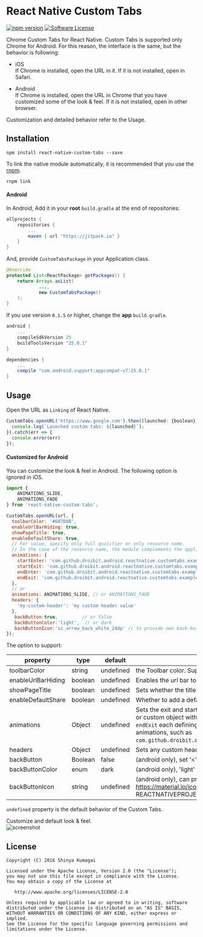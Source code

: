 # React Native Custom Tabs
[![npm version](https://badge.fury.io/js/react-native-custom-tabs.svg)](https://badge.fury.io/js/react-native-custom-tabs) [![Software License](https://img.shields.io/badge/license-Apache%202.0-brightgreen.svg)](https://github.com/droibit/react-native-custom-tabs/blob/develop/LICENSE)

Chrome Custom Tabs for React Native. Custom Tabs is supported only Chrome for Android. For this reason, the interface is the same, but the behavior is following:

* iOS  
    If Chrome is installed, open the URL in it. If it is not installed, open in Safari.

* Android  
    If Chrome is installed, open the URL in Chrome that you have customized some of the look & feel. If it is not installed, open in other browser.

Customization and detailed behavior refer to the Usage.

## Installation

```
npm install react-native-custom-tabs --save
```

To link the native module automatically, it is recommended that you use the [rnpm](https://github.com/rnpm/rnpm).

```
rnpm link
```

#### Android

In Android, Add it in your **root** `build.gradle` at the end of repositories:

```groovy
allprojects {
    repositories {
        ...
        maven { url "https://jitpack.io" }
    }
}
```

And, provide `CustomTabsPackage` in your Application class.

```java
@Override
protected List<ReactPackage> getPackages() {
    return Arrays.asList(
            ...,
            new CustomTabsPackage()
    );
}
```

If you use version `0.1.5` or higher, change the **app** `build.gradle`.

```groovy
android {
    ...
    compileSdkVersion 25
    buildToolsVersion "25.0.1"
}

dependencies {
    ...
    compile "com.android.support:appcompat-v7:25.0.1"
}
```

## Usage

Open the URL as `Linking` of React Native.

```javascript
CustomTabs.openURL('https://www.google.com').then((launched: {boolean}) => {
  console.log(`Launched custom tabs: ${launched}`);
}).catch(err => {
  console.error(err)
});
```

#### Customized for Android

You can customize the look & feel in Android. The following option is ignored in iOS.

```javascript
import {
    ANIMATIONS_SLIDE,
    ANIMATIONS_FADE
} from 'react-native-custom-tabs';

CustomTabs.openURL(url, {
  toolbarColor: '#607D8B',
  enableUrlBarHiding: true,
  showPageTitle: true,
  enableDefaultShare: true,
  // For value, specify only full qualifier or only resource name.
  // In the case of the resource name, the module complements the application package in java side.
  animations: {
    startEnter: 'com.github.droibit.android.reactnative.customtabs.example:anim/slide_in_bottom',
    startExit: 'com.github.droibit.android.reactnative.customtabs.example:anim/slide_out_bottom',
    endEnter: 'com.github.droibit.android.reactnative.customtabs.example:anim/slide_in_bottom',
    endExit: 'com.github.droibit.android.reactnative.customtabs.example:anim/slide_out_bottom',
  },
  // or
  animations: ANIMATIONS_SLIDE, // or ANIMATIONS_FADE
  headers: {
    'my-custom-header': 'my custom header value'
  },
   backButton:true,         // or false
   backButtonColor:'light',  // or dark
   backButtonIcon:'ic_arrow_back_white_24dp' // to provide own back-button
});
```

The option to support:

|property|type|default|description|
|--------|----|-------|-----------|
|toolbarColor|string|undefined|the Toolbar color. Supported formats are: #RRGGBB, #AARRGGBB, [etc](http://d.android.com/reference/android/graphics/Color.html#parseColor(java.lang.String)). |
|enableUrlBarHiding|boolean|undefined|Enables the url bar to hide as the user scrolls down on the page.|
|showPageTitle|boolean|undefined|Sets whether the title should be shown in the custom tab.|
|enableDefaultShare|boolean|undefined|Whether to add a default shared items of the menu.|
|animations|Object|undefined|Sets the exit and start animations. ANIMATIONS_FADE, ANIMATIONS_SLIDE or custom object with string properties `startEnter`, `startExit`, `endEnter` and `endExit` each defining an Android animation resource ID to use for the animations, such as `com.github.droibit.android.reactnative.customtabs:anim/slide_in_right`.|
|headers|Object|undefined|Sets any custom headers that should be used.|
|backButton|Boolean|false|(android only), set '<' back button insted of cross icon.|
|backButtonColor|enum|dark|(android only), 'light' or 'dark', provide white or black color '<' icon|
|backButtonIcon|string|undefined| (android only), can provide own icon, just download the custom icons from https://material.io/icons/ and add them in REACTNATIVEPROJECT/android/app/src/main/res/mipmap-*|

`undefined` property is the default behavior of the Custom Tabs.

Customize and default look & feel.  
![screenshot](http://i.imgur.com/0qE2E7a.gif)

## License

    Copyright (C) 2016 Shinya Kumagai

    Licensed under the Apache License, Version 2.0 (the "License");
    you may not use this file except in compliance with the License.
    You may obtain a copy of the License at

       http://www.apache.org/licenses/LICENSE-2.0

    Unless required by applicable law or agreed to in writing, software
    distributed under the License is distributed on an "AS IS" BASIS,
    WITHOUT WARRANTIES OR CONDITIONS OF ANY KIND, either express or implied.
    See the License for the specific language governing permissions and
    limitations under the License.
